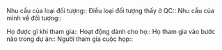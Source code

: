 
Nhu cầu của loại đối tượng:: 
Điều loại đối tượng thấy ở QC:: 
Nhu cầu của mình về đối tượng:: 

Họ được gì khi tham gia:: 
Hoạt động dành cho họ:: 
Họ tham gia vào bước nào trong dự án:: 
Người tham gia cuộc họp:: 
